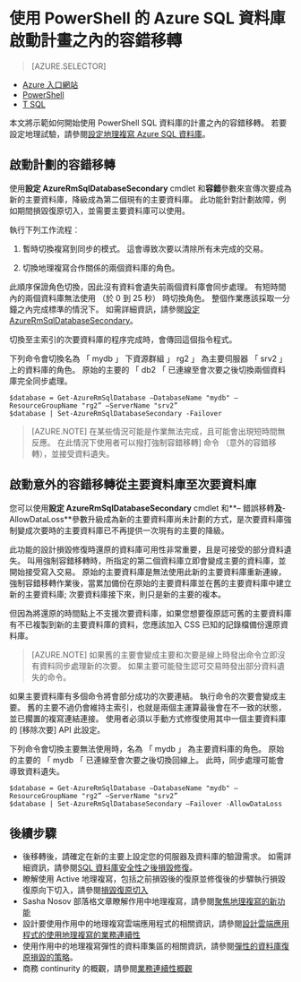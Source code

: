 <properties 
    pageTitle="使用 PowerShell 的 Azure SQL 資料庫啟動計畫之內的容錯移轉 |Microsoft Azure" 
    description="使用 PowerShell 的 Azure SQL 資料庫啟動計畫之內的容錯移轉" 
    services="sql-database" 
    documentationCenter="" 
    authors="stevestein" 
    manager="jhubbard" 
    editor=""/>

<tags
    ms.service="sql-database"
    ms.devlang="NA"
    ms.topic="article"
    ms.tgt_pltfrm="powershell"
    ms.workload="data-management" 
    ms.date="08/29/2016"
    ms.author="sstein"/>

# <a name="initiate-a-planned-or-unplanned-failover-for-azure-sql-database-with-powershell"></a>使用 PowerShell 的 Azure SQL 資料庫啟動計畫之內的容錯移轉



> [AZURE.SELECTOR]
- [Azure 入口網站](sql-database-geo-replication-failover-portal.md)
- [PowerShell](sql-database-geo-replication-failover-powershell.md)
- [T SQL](sql-database-geo-replication-failover-transact-sql.md)


本文將示範如何開始使用 PowerShell SQL 資料庫的計畫之內的容錯移轉。 若要設定地理試驗，請參閱[設定地理複寫 Azure SQL 資料庫](sql-database-geo-replication-powershell.md)。



## <a name="initiate-a-planned-failover"></a>啟動計劃的容錯移轉

使用**設定 AzureRmSqlDatabaseSecondary** cmdlet 和**容錯**參數來宣傳次要成為新的主要資料庫，降級成為第二個現有的主要資料庫。 此功能針對計劃故障，例如期間損毀復原切入，並需要主要資料庫可以使用。

執行下列工作流程︰

1. 暫時切換複寫到同步的模式。 這會導致次要以清除所有未完成的交易。

2. 切換地理複寫合作關係的兩個資料庫的角色。  

此順序保證角色切換，因此沒有資料會遺失前兩個資料庫會同步處理。 有短時間內的兩個資料庫無法使用 （於 0 到 25 秒） 時切換角色。 整個作業應該採取一分鐘之內完成標準的情況下。 如需詳細資訊，請參閱[設定 AzureRmSqlDatabaseSecondary](https://msdn.microsoft.com/library/mt619393.aspx)。




切換至主索引的次要資料庫的程序完成時，會傳回這個指令程式。

下列命令會切換名為 「 mydb 」 下資源群組 」 rg2 」 為主要伺服器 「 srv2 」 上的資料庫的角色。 原始的主要的 「 db2 「 已連線至會次要之後切換兩個資料庫完全同步處理。

    $database = Get-AzureRmSqlDatabase –DatabaseName "mydb" –ResourceGroupName "rg2” –ServerName "srv2”
    $database | Set-AzureRmSqlDatabaseSecondary -Failover


> [AZURE.NOTE] 在某些情況可能是作業無法完成，且可能會出現短時間無反應。 在此情況下使用者可以撥打強制容錯移轉] 命令 （意外的容錯移轉），並接受資料遺失。


## <a name="initiate-an-unplanned-failover-from-the-primary-database-to-the-secondary-database"></a>啟動意外的容錯移轉從主要資料庫至次要資料庫


您可以使用**設定 AzureRmSqlDatabaseSecondary** cmdlet 和**– 錯誤移轉**及**-AllowDataLoss**參數升級成為新的主要資料庫尚未計劃的方式，是次要資料庫強制變成次要時的主要資料庫已不再提供一次現有的主要的降級。

此功能的設計損毀修復時還原的資料庫可用性非常重要，且是可接受的部分資料遺失。 叫用強制容錯移轉時，所指定的第二個資料庫立即會變成主要的資料庫，並開始接受寫入交易。 原始的主要資料庫是無法使用此新的主要資料庫重新連線，強制容錯移轉作業後，當累加備份在原始的主要資料庫並在舊的主要資料庫中建立新的主要資料庫; 次要資料庫接下來，則只是新的主要的複本。

但因為將還原的時間點上不支援次要資料庫，如果您想要復原認可舊的主要資料庫有不已複製到新的主要資料庫的資料，您應該加入 CSS 已知的記錄檔備份還原資料庫。

> [AZURE.NOTE] 如果舊的主要會變成主要和次要是線上時發出命令立即沒有資料同步處理新的次要。 如果主要可能發生認可交易時發出部分資料遺失的命令。


如果主要資料庫有多個命令將會部分成功的次要連結。 執行命令的次要會變成主要。 舊的主要不過仍會維持主索引，也就是兩個主運算最後會在不一致的狀態，並已擱置的複寫連結連接。 使用者必須以手動方式修復使用其中一個主要資料庫的 [移除次要] API 此設定。


下列命令會切換主要無法使用時，名為 「 mydb 」 為主要資料庫的角色。 原始的主要的 「 mydb 「 已連線至會次要之後切換回線上。 此時，同步處理可能會導致資料遺失。

    $database = Get-AzureRmSqlDatabase –DatabaseName "mydb" –ResourceGroupName "rg2” –ServerName "srv2”
    $database | Set-AzureRmSqlDatabaseSecondary –Failover -AllowDataLoss




## <a name="next-steps"></a>後續步驟   

- 後移轉後，請確定在新的主要上設定您的伺服器及資料庫的驗證需求。 如需詳細資訊，請參閱[SQL 資料庫安全性之後損毀修復](sql-database-geo-replication-security-config.md)。
- 瞭解使用 Active 地理複寫，包括之前損毀後的復原並修復後的步驟執行損毀復原向下切入，請參閱[損毀復原切入](sql-database-disaster-recovery.md)
- Sasha Nosov 部落格文章瞭解作用中地理複寫，請參閱[聚焦地理複寫的新功能](https://azure.microsoft.com/blog/spotlight-on-new-capabilities-of-azure-sql-database-geo-replication/)
- 設計要使用作用中的地理複寫雲端應用程式的相關資訊，請參閱[設計雲端應用程式的使用地理複寫的業務連續性](sql-database-designing-cloud-solutions-for-disaster-recovery.md)
- 使用作用中的地理複寫彈性的資料庫集區的相關資訊，請參閱[彈性的資料庫復原損毀的策略](sql-database-disaster-recovery-strategies-for-applications-with-elastic-pool.md)。
- 商務 continurity 的概觀，請參閱[業務連續性概觀](sql-database-business-continuity.md)
